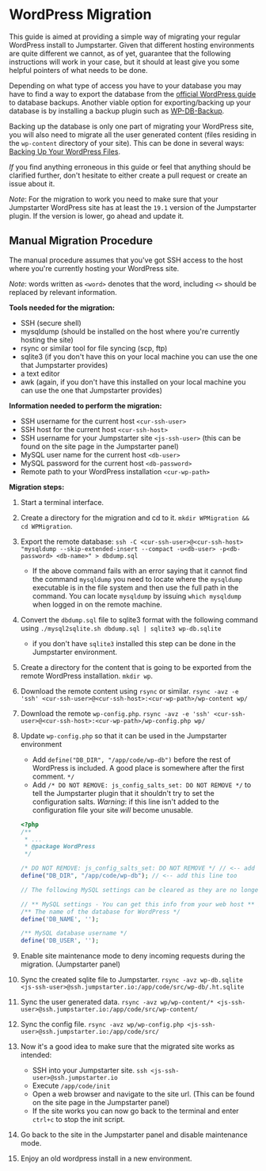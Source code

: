 
# WordPress Migration

This guide is aimed at providing a simple way of migrating your regular WordPress install to Jumpstarter. Given that different hosting environments are quite different we cannot, as of yet, guarantee that the following instructions will work in your case, but it should at least give you some helpful pointers of what needs to be done.

Depending on what type of access you have to your database you may have to find a way to export the database from the [official WordPress guide](https://codex.wordpress.org/Backing_Up_Your_Database) to database backups. Another viable option for exporting/backing up your database is by installing a backup plugin such as [WP-DB-Backup](https://wordpress.org/plugins/wp-db-backup).

Backing up the database is only one part of migrating your WordPress site, you will also need to migrate all the user generated content (files residing in the `wp-content` directory of your site). This can be done in several ways: [Backing Up Your WordPress Files](https://codex.wordpress.org/Backing_Up_Your_WordPress_Files).

_If_ you find anything erroneous in this guide or feel that anything should be clarified further, don't hesitate to either create a pull request or create an issue about it.

_Note_: For the migration to work you need to make sure that your Jumpstarter WordPress site has at least the `19.1` version of the Jumpstarter plugin. If the version is lower, go ahead and update it.

## Manual Migration Procedure

The manual procedure assumes that you've got SSH access to the host where you're currently hosting your WordPress site.

_Note_: words written as `<word>` denotes that the word, including `<>` should be replaced by relevant information.

**Tools needed for the migration:**
* SSH (secure shell)
* mysqldump (should be installed on the host where you're currently hosting the site)
* rsync or similar tool for file syncing (scp, ftp)
* sqlite3 (if you don't have this on your local machine you can use the one that Jumpstarter provides)
* a text editor
* awk (again, if you don't have this installed on your local machine you can use the one that Jumpstarter provides)

**Information needed to perform the migration:**
* SSH username for the current host `<cur-ssh-user>`
* SSH host for the current host `<cur-ssh-host>`
* SSH username for your Jumpstarter site `<js-ssh-user>` (this can be found on the site page in the Jumpstarter panel)
* MySQL user name for the current host `<db-user>`
* MySQL password for the current host `<db-password>`
* Remote path to your WordPress installation `<cur-wp-path>`

**Migration steps:**

1. Start a terminal interface.
2. Create a directory for the migration and cd to it. `mkdir WPMigration && cd WPMigration`.
3. Export the remote database: `ssh -C <cur-ssh-user>@<cur-ssh-host> "mysqldump --skip-extended-insert --compact -u<db-user> -p<db-password> <db-name>" > dbdump.sql`
    * If the above command fails with an error saying that it cannot find the command `mysqldump` you need to locate where the `mysqldump` executable is in the file system and then use the full path in the command. You can locate `mysqldump` by issuing `which mysqldump` when logged in on the remote machine.
4. Convert the `dbdump.sql` file to sqlite3 format with the following command using `./mysql2sqlite.sh dbdump.sql | sqlite3 wp-db.sqlite`
    * if you don't have `sqlite3` installed this step can be done in the Jumpstarter environment.
3. Create a directory for the content that is going to be exported from the remote WordPress installation. `mkdir wp`.
4. Download the remote content using `rsync` or similar. `rsync -avz -e 'ssh' <cur-ssh-user>@<cur-ssh-host>:<cur-wp-path>/wp-content wp/`
5. Download the remote `wp-config.php`. `rsync -avz -e 'ssh' <cur-ssh-user>@<cur-ssh-host>:<cur-wp-path>/wp-config.php wp/`
6. Update `wp-config.php` so that it can be used in the Jumpstarter environment
    * Add `define("DB_DIR", "/app/code/wp-db")` before the rest of WordPress is included. A good place is somewhere after the first comment. `*/`
    * Add `/* DO NOT REMOVE: js_config_salts_set: DO NOT REMOVE */` to tell the Jumpstarter plugin that it shouldn't try to set the configuration salts. _Warning_: if this line isn't added to the configuration file your site _will_ become unusable.

    ```php
    <?php
    /**
     * ...
     * @package WordPress
     */

    /* DO NOT REMOVE: js_config_salts_set: DO NOT REMOVE */ // <-- add this line
    define("DB_DIR", "/app/code/wp-db"); // <-- add this line too

    // The following MySQL settings can be cleared as they are no longer needed.

    // ** MySQL settings - You can get this info from your web host ** //
    /** The name of the database for WordPress */
    define('DB_NAME', '');

    /** MySQL database username */
    define('DB_USER', '');
    ```

7. Enable site maintenance mode to deny incoming requests during the migration. (Jumpstarter panel)
8. Sync the created sqlite file to Jumpstarter. `rsync -avz wp-db.sqlite <js-ssh-user>@ssh.jumpstarter.io:/app/code/src/wp-db/.ht.sqlite`
9. Sync the user generated data. `rsync -avz wp/wp-content/* <js-ssh-user>@ssh.jumpstarter.io:/app/code/src/wp-content/`
10. Sync the config file. `rsync -avz wp/wp-config.php <js-ssh-user>@ssh.jumpstarter.io:/app/code/src/`
11. Now it's a good idea to make sure that the migrated site works as intended:
    * SSH into your Jumpstarter site. `ssh <js-ssh-user>@ssh.jumpstarter.io`
    * Execute `/app/code/init`
    * Open a web browser and navigate to the site url. (This can be found on the site page in the Jumpstarter panel)
    * If the site works you can now go back to the terminal and enter `ctrl+c` to stop the init script.
12. Go back to the site in the Jumpstarter panel and disable maintenance mode.
13. Enjoy an old wordpress install in a new environment.

